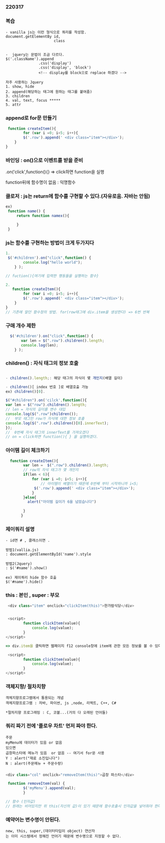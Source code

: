 ### 220317

### 복습 
```
- vanilla js는 이런 형식으로 쿼리를 작성함.
document.getElementBy id,
                      class


-  jquery는 문법이 조금 다르다.
$('.className').append
               .css('display')
               .css('display', 'block') 
               <!-- display를 block으로 replace 하겠다 -->

자주 사용하는 Jquery
1. show, hide
2. append(해당하는 태그에 원하는 태그를 붙여줌)
3. children
4. val, text, focus *****
5. attr 

```
### append로 for문 만들기
```js
 function createItem(){
        for (var i =0; i<5; i++){
        $('.row').append(' <div class="item"></div>');
    }
}

```
### 바인딩 : on()으로 이벤트를 받을 준비 
  .on('click',function(){}
  => click하면 function을 실행 
  
  function뒤에 함수명이 없음 : 익명함수

### 클로저 : js는 return에 함수를 구현할 수 있다.(자유로움. 자바는 안됨)
```js
ex) 
 function name() {
     return function namex(){

     }
 }
```

### js는 함수를 구현하는 방법이 크게 두가지다
```js
1. 
 $('#children').on("click",function() {
        console.log("hello world");
    } );

// fuction(){여기에 입력한 행동들을 실행하는 함수}

2. 
   function createItem(){
        for (var i =0; i<5; i++){
        $('.row').append(' <div class="item"></div>');
    }
}
// 기존에 알던 함수정의 방법. for(row태그에 div.item을 생성한다) => 6번 반복

```
### 구매 개수 제한
```js
  $('#children').on("click",function() {
       var len = $(".row").children().length;
       console.log(len);
    } );
```


### children() : 자식 태그의 정보 호출
```js

- children().length;: 해당 태그의 자식이 몇 개인지(배열 길이)

- children()[ index 번호 ]로 배열호출 가능
ex) children()[0].

$("#children").on('cilck',function(){
var len = $("row").children().length;
// len = 자식의 길이를 변수 대입
console.log($(".row")children());
//  부모 태그인 row가 자식에 대한 정보 호출
console.log($(".row").children()[0].innerText);
}); 
//  0번째 자식 태그의 innerText를 가져오겠다 
// on = click하면 function(){ } 을 실행하겠다.


```

### 아이템 길이 체크하기
```js
  function createItem(){
        var len =  $(".row").children().length; 
        // row의 자식 태그가 몇 개인지
        if(len < 6){
            for (var i =0; i<5; i++){
                // 아이템이 배열이기 때문에 0번째 부터 시작하니까 i<5;
             $('.row').append(' <div class="item"></div>');
            }
        }else{
          alert("아이템 길이가 6을 넘었습니다")
        
        }
       }
```

### 제이쿼리 설명
```
- id면 # , 클래스이면 .

방법1(vallia.js)
: document.getElementById('name').style 

방법2(Jquery)
: $('#name').show()

ex) 제이쿼리 hide 함수 호출
$('#name').hide()

```
### this : 본인 , super : 부모
```js
 <div class="item" onclick="clickItem(this)">한가람식당</div>


 <script>
        function clickItem(value){
            console.log(value);
        }
</script>

=> div.item을 클릭하면 웹페이지 f12 console창에 item에 관한 모든 정보를 볼 수 있다. 

 <script>
        function clickItem(value){
            console.log(value);
        }
</script>

```

### 객체지향/ 절차치향
``` 
객체지향프로그램에서 통용되는 개념
객체지향프로그램 : 자바, 파이썬, js ,node, 리액트, C++, C#

*절차지향 프로그래밍 : C, 코볼...(거의 다 오래된 언어들)
```


### 쿼리 짜기 전에 '플로우 차트' 먼저 짜야 한다.
```
주문
myMenu에 데이터가 있음 or 없음
있으면
곱창파스타에 메뉴가 있음  or 없음 -- 여기서 for문 사용
Y : alert("재료 소진입니다")
N : alert(주문메뉴 + 주문수량)

```


### 
```js
<div class="col" onclick="removeItem(this)">곱창 파스타</div>

 function removeItem(val) {
        $('myMenu').append(val);
        }

// 함수 (인자값) 
// 원래는 비어있지만 위 this(자신의 값)이 있기 때문에 함수호출시 인자값을 넣어줘야 한다. (이름은 아무거나, 위 아래 똑같이 맞춰줌) 
```

### 예약어는 변수명이 안된다.
```
new, this, super,(데이터타입이 object) 연산자
는 이미 시스템에서 정해진 언어기 때문에 변수명으로 지정할 수 없다.
```